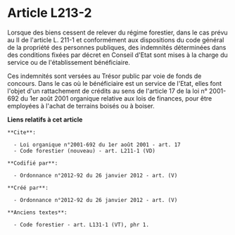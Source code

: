 # Article L213-2

Lorsque des biens cessent de relever du régime forestier, dans le cas prévu au II de l'article L. 211-1 et conformément aux
dispositions du code général de la propriété des personnes publiques, des indemnités déterminées dans des conditions fixées
par décret en Conseil d'Etat sont mises à la charge du service ou de l'établissement bénéficiaire.

Ces indemnités sont versées au Trésor public par voie de fonds de concours. Dans le cas où le bénéficiaire est un service de
l'Etat, elles font l'objet d'un rattachement de crédits au sens de l'article 17 de la loi n° 2001-692 du 1er août 2001
organique relative aux lois de finances, pour être employées à l'achat de terrains boisés ou à boiser.

**Liens relatifs à cet article**

	**Cite**:

	  - Loi organique n°2001-692 du 1er août 2001 - art. 17
	  - Code forestier (nouveau) - art. L211-1 (VD)

	**Codifié par**:

	  - Ordonnance n°2012-92 du 26 janvier 2012 - art. (V)

	**Créé par**:

	  - Ordonnance n°2012-92 du 26 janvier 2012 - art. (V)

	**Anciens textes**:

	  - Code forestier - art. L131-1 (VT), phr 1.

